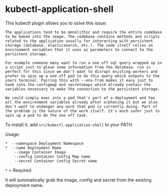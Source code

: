 # kubectl-application-shell

This kubectl plugin allows you to solve this issue:
```
The applications tend to be monolithic and require the entire codebase to be baked into the image. The codebase contains methods and scripts related to the application usually for interacting with persistent storage (database, elasticsearch, etc.). The code itself relies on environment variables that it uses as parameters to connect to the persistent storage.

For example someone many want to run a one off sql query wrapped up in a script just to glean some information from the database. run is perfect for this since we don't want to disrupt existing workers and prefer to spin up a one off pod to do this query which outputs to the users terminal. Pairing this with --env-from makes it easy just to hook into the configmap and secretsmaps which already contain the variables necessary to make the connection to the persistent storage.

We could simply exec into a pod that's part of a deployment and has all the environment variables already after orphaning it but we also don't want to endanger any work that pod is currently doing. Part of the problem is the nature of the work itself. It's much safer just to spin up a pod to do the one off task.
```

To install it, add `src/kubectl-application-shell` to your PATH.

Usage:

```
*  --namespace Deployment Namespace
*  --name Deployment Name
	--image Container Image
	--config Container Config Map name
	--secret Container Config Secret name
```
`*` = Required

It will automatically grab the image, config and secret from the existing deployment name.
